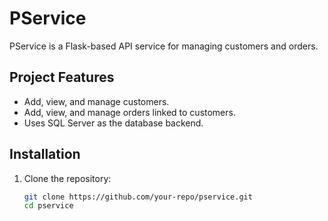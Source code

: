 # PService

PService is a Flask-based API service for managing customers and orders.

## Project Features
- Add, view, and manage customers.
- Add, view, and manage orders linked to customers.
- Uses SQL Server as the database backend.

## Installation

1. Clone the repository:
   ```bash
   git clone https://github.com/your-repo/pservice.git
   cd pservice
